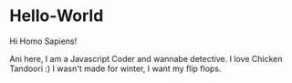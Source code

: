 # Hello-World

Hi Homo Sapiens!

Ani here, I am a Javascript Coder and wannabe detective.
I love Chicken Tandoori :)
I wasn't made for winter, I want my flip flops.
